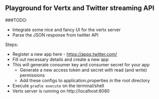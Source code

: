 ## Playground for Vertx and Twitter streaming API

###TODO:
- Integrate some nice and fancy UI for the vertx server
- Parse the JSON response from twitter API

Steps:
- Register a new app here - https://apps.twitter.com/
- Fill out necessary details and create a new app
- This will generate consumer key and consumer secret for your app
  - Generate a new access token and secret with read (and write) permissions
  - Add these configs to application.properties in the root directory
- Execute ```gradle execute``` on the terminal/shell
- Vertx server is running on http://localhost:8080

